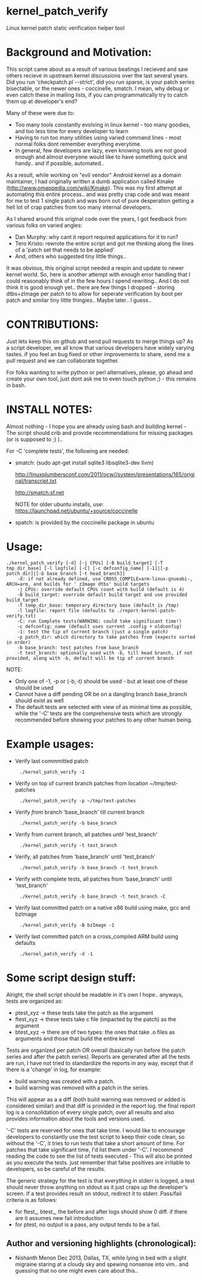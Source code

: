 kernel_patch_verify
===================

Linux kernel patch static verification helper tool

Background and Motivation:
=========================

This script came about as a result of various beatings I recieved and saw others
recieve in upstream kernel discussions over the last several years.
Did you run 'checkpatch.pl --strict', did you run sparse, is your patch series
bisectable, or the newer ones - coccinelle, smatch. I mean, why debug or even
catch these in mailing lists, if you can programmatically try to catch them up
at developer's end?

Many of these were due to:
+ Too many tools constantly evolving in linux kernel - too many goodies, and
too less time for every developer to learn
+ Having to run too many utilities using varied command lines - most normal
folks dont remember everything everytime.
+ In general, few developers are lazy, even knowing tools are not good enough
and almost everyone would like to have something quick and handy.. and if
possible, automated..

As a result, while working on "evil vendor" Android kernel as a domain
maintainer, I had originally written a dumb application called Kmake
(http://www.omappedia.com/wiki/Kmake). This was my first attempt at automating
this entire process..  and was pretty crap code and was meant for me to test 1
single patch and was born out of pure desperation getting a hell lot of crap
patches from too many internal developers.

As I shared around this original code over the years, I got feedback from
various folks on varied angles:
- Dan Murphy: why cant it report required applications for it to run?
- Tero Kristo: rewrote the entire script and got me thinking along the lines of a
'patch set that needs to be applied'
- And, others who suggested tiny little things..

It was obvious, this original script needed a respin and update to newer kernel
world. So, here is another attempt with enough error handling that I could
reasonably think of in the few hours I spend rewriting.. And I do not think it
is good enough yet.. there are few things I dropped - storing dtbs+zImage per
patch to to allow for seperate verification by boot per patch and similar tiny
little thingies.. Maybe later.. I guess..

CONTRIBUTIONS:
=============
Just lets keep this on github and send pull requests to merge things up? As a
script developer, we all know that various developers have widely varying tastes.
if you feel an bug fixed or other improvements to share, send me a pull request
and we can collaborate together.

For folks wanting to write python or perl alternatives, please, go ahead and
create your own tool, just dont ask me to even touch python ;) - this remains in
bash.

INSTALL NOTES:
==============
Almost nothing - I hope you are already using bash and building kernel -
The script should crib and provide recommendations for missing packages (or is
supposed to ;) )..

For -C 'complete tests', the following are needed:
- smatch: (sudo apt-get install sqlite3 libsqlite3-dev llvm)

	http://linuxplumbersconf.com/2011/ocw//system/presentations/165/original/transcript.txt

	http://smatch.sf.net

	NOTE for older ubuntu installs, use: https://launchpad.net/ubuntu/+source/coccinelle

- spatch: is provided by the coccinelle package in ubuntu

Usage:
=====
```
./kernel_patch_verify [-d] [-j CPUs] [-B build_target] [-T tmp_dir_base] [-l logfile] [-C] [-c defconfig_name] [-1]|[-p patch_dir]|[-b base_branch [-t head_branch]]
	-d: if not already defined, use CROSS_COMPILE=arm-linux-gnueabi-, ARCH=arm, and builds for ' zImage dtbs' build targets
	-j CPUs: override default CPUs count with build (default is 4)
	-B build_target: override default build target and use provided build_target
	-T temp_dir_base: temporary directory base (default is /tmp)
	-l logfile: report file (defaults to ./report-kernel-patch-verify.txt)
	-C: run Complete tests(WARNING: could take significant time!)
	-c defconfig:_name (default uses current .config + oldconfig)
	-1: test the tip of current branch (just a single patch)
	-p patch_dir: which directory to take patches from (expects sorted in order)
	-b base_branch: test patches from base_branch
	-t test_branch: optionally used with -b, till head branch, if not provided, along with -b, default will be tip of current branch

```

NOTE:
* Only one of -1, -p or (-b,-t) should be used - but at least one of these should be used
* Cannot have a diff pending OR be on a dangling branch base_branch should exist as well
* The default tests are selected with view of as minimal time as possible, while the '-C' tests
are the comprehensive tests which are strongly recommended before showing your patches to any other
human being.

Example usages:
===============

* Verify last commmitted patch

```
	 ./kernel_patch_verify -1
```
* Verify on top of current branch patches from location ~/tmp/test-patches

```
	 ./kernel_patch_verify -p ~/tmp/test-patches
```
* Verify *from* branch 'base_branch' till current branch

```
	 ./kernel_patch_verify -b base_branch
```
* Verify from current branch, all patches *until* 'test_branch'

```
	 ./kernel_patch_verify -t test_branch
```
* Verify, all patches from 'base_branch' until 'test_branch'

```
	 ./kernel_patch_verify -b base_branch -t test_branch
```
* Verify with complete tests, all patches from 'base_branch' until 'test_branch'

```
	 ./kernel_patch_verify -b base_branch -t test_branch -C
```

* Verify last committed patch on a native x86 build using make, gcc and bzImage

```
	 ./kernel_patch_verify -B bzImage -1
```

* Verify last committed patch on a cross_compiled ARM build using defaults

```
	 ./kernel_patch_verify -d -1
```

Some script design stuff:
========================
Alright, the shell script should be readable in it's own I hope.. anyways,
tests are organized as:
* ptest_xyz -> these tests take the patch as the argument
* ftest_xyz -> these tests take c file (impacted by the patch) as the argument
* btest_xyz -> there are of two types: the ones that take .o files as arguments
and those that build the entire kernel

Tests are organized per patch OR overall (basically run before the patch series
and after the patch series). Reports are generated after all the tests are run,
I have not tried to standardize the reports in any way, except that if there is
a 'change' in log, for example:
* build warning was created with a patch.
* build warning was removed with a patch in the series.

This will appear as a a diff (both build warning was removed or added is
considered similar) and that diff is provided in the report log. the final report
log is a consolidation of every single patch, over all results and also provides
information about the tools and versions used.

'-C' tests are reserved for ones that take time. I would like to encourage
developers to constantly use the test script to keep their code clean,
so without the '-C', it tries to run tests that take a short amount of time.
For patches that take significant time, I'd list them under '-C'. I recommend
reading the code to see the list of tests executed - This will also be printed
as you execute the tests. just remember that false positives are irritable to
developers, so be careful of the results.

The generic strategy for the test is that everything in stderr is logged, a test
should never throw anything on stdout as it just craps up the developer's screen.
If a test provides result on stdout, redirect it to stderr. Pass/fail criteria is
as follows:
* for ftest_, btest_, the before and after logs should show 0 diff. if there are
  it assumes new fail introduction
* for ptest, no output is a pass, any output tends to be a fail.


Author and versioning highlights (chronological):
--------------------------------
* Nishanth Menon Dec 2013, Dallas, TX, while lying in bed with a slight migraine
staring at a cloudy sky and spewing nonsense into vim.. and guessing that no one
might even care about this..

